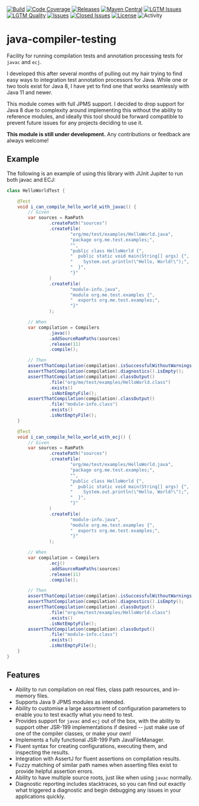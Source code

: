 [![Build](https://github.com/ascopes/java-compiler-testing/actions/workflows/build.yml/badge.svg?branch=main&event=push)](https://github.com/ascopes/java-compiler-testing/actions/workflows/build.yml)
[![Code Coverage](https://codecov.io/gh/ascopes/java-compiler-testing/branch/main/graph/badge.svg?token=VT74BP2742)](https://codecov.io/gh/ascopes/java-compiler-testing)
[![Releases](https://img.shields.io/github/downloads/ascopes/java-compiler-testing/total)](https://github.com/ascopes/java-compiler-testing/releases)
[![Maven Central](https://img.shields.io/maven-central/v/com.github.ascopes.jct/java-compiler-testing)](https://search.maven.org/artifact/com.github.ascopes.jct/java-compiler-testing)
[![LGTM Issues](https://img.shields.io/lgtm/alerts/github/ascopes/java-compiler-testing)](https://lgtm.com/projects/g/ascopes/java-compiler-testing)
[![LGTM Quality](https://img.shields.io/lgtm/grade/java/github/ascopes/java-compiler-testing)](https://lgtm.com/projects/g/ascopes/java-compiler-testing)
[![Issues](https://img.shields.io/github/issues-raw/ascopes/java-compiler-testing)](https://github.com/ascopes/java-compiler-testing/issues)
[![Closed Issues](https://img.shields.io/github/issues-closed-raw/ascopes/java-compiler-testing)](https://github.com/ascopes/java-compiler-testing/issues?q=is%3Aissue+is%3Aclosed)
[![License](https://img.shields.io/github/license/ascopes/java-compiler-testing)](https://github.com/ascopes/java-compiler-testing/blob/main/LICENSE.txt)
![Activity](https://img.shields.io/github/commit-activity/y/ascopes/java-compiler-testing)

# java-compiler-testing

Facility for running compilation tests and annotation processing tests
for `javac` and `ecj`.

I developed this after several months of pulling out my hair trying to
find easy ways to integration test annotation processors for Java. While
one or two tools exist for Java 8, I have yet to find one that works
seamlessly with Java 11 and newer.

This module comes with full JPMS support. I decided to drop support for
Java 8 due to complexity around implementing this without the ability to
reference modules, and ideally this tool should be forward compatible to
prevent future issues for any projects deciding to use it.

**This module is still under development.** Any contributions or feedback
are always welcome!

## Example

The following is an example of using this library with JUnit Jupiter to run both javac and ECJ:

```java
class HelloWorldTest {

    @Test
    void i_can_compile_hello_world_with_javac() {
        // Given
        var sources = RamPath
                .createPath("sources")
                .createFile(
                        "org/me/test/examples/HelloWorld.java",
                        "package org.me.test.examples;",
                        "",
                        "public class HelloWorld {",
                        "  public static void main(String[] args) {",
                        "    System.out.println(\"Hello, World!\");",
                        "  }",
                        "}"
                )
                .createFile(
                        "module-info.java",
                        "module org.me.test.examples {",
                        "  exports org.me.test.examples;",
                        "}"
                );

        // When
        var compilation = Compilers
                .javac()
                .addSourceRamPaths(sources)
                .release(11)
                .compile();

        // Then
        assertThatCompilation(compilation).isSuccessfulWithoutWarnings();
        assertThatCompilation(compilation).diagnostics().isEmpty();
        assertThatCompilation(compilation).classOutput()
                .file("org/me/test/examples/HelloWorld.class")
                .exists()
                .isNotEmptyFile();
        assertThatCompilation(compilation).classOutput()
                .file("module-info.class")
                .exists()
                .isNotEmptyFile();
    }

    @Test
    void i_can_compile_hello_world_with_ecj() {
        // Given
        var sources = RamPath
                .createPath("sources")
                .createFile(
                        "org/me/test/examples/HelloWorld.java",
                        "package org.me.test.examples;",
                        "",
                        "public class HelloWorld {",
                        "  public static void main(String[] args) {",
                        "    System.out.println(\"Hello, World!\");",
                        "  }",
                        "}"
                )
                .createFile(
                        "module-info.java",
                        "module org.me.test.examples {",
                        "  exports org.me.test.examples;",
                        "}"
                );

        // When
        var compilation = Compilers
                .ecj()
                .addSourceRamPaths(sources)
                .release(11)
                .compile();

        // Then
        assertThatCompilation(compilation).isSuccessfulWithoutWarnings();
        assertThatCompilation(compilation).diagnostics().isEmpty();
        assertThatCompilation(compilation).classOutput()
                .file("org/me/test/examples/HelloWorld.class")
                .exists()
                .isNotEmptyFile();
        assertThatCompilation(compilation).classOutput()
                .file("module-info.class")
                .exists()
                .isNotEmptyFile();
    }
}
```

## Features

- Ability to run compilation on real files, class path resources,
  and in-memory files.
- Supports Java 9 JPMS modules as intended.
- Ability to customise a large assortment of configuration parameters
  to enable you to test exactly what you need to test.
- Provides support for `javac` and `ecj` out of the box, with the
  ability to support other JSR-199 implementations if desired --
  just make use of one of the compiler classes, or make your own!
- Implements a fully functional JSR-199 Path JavaFileManager.
- Fluent syntax for creating configurations, executing them, and
  inspecting the results.
- Integration with AssertJ for fluent assertions on compilation
  results.
- Fuzzy matching of similar path names when asserting files exist
  to provide helpful assertion errors.
- Ability to have multiple source roots, just like when using
  `javac` normally.
- Diagnostic reporting includes stacktraces, so you can find out
  exactly what triggered a diagnostic and begin debugging any
  issues in your applications quickly.
